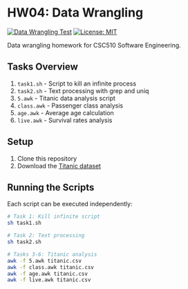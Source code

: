 # HW04: Data Wrangling

<!-- [![GitHub Action Status](https://github.com/CSC510-Group13/hw01/workflows/unit-tests/badge.svg)](https://github.com/CSC510-Group13/hw01/actions) -->
<!--[![test with pytest](https://github.com/CSC510-Group13/HW01/actions/workflows/test.yml/badge.svg)](https://github.com/CSC510-Group13/HW01/actions/workflows/test.yml)  -->
[![Data Wrangling Test](https://github.com/CSC510-Group13/HW04/actions/workflows/test.yml/badge.svg)](https://github.com/CSC510-Group13/HW04/actions/workflows/test.yml)
[![License: MIT](https://img.shields.io/badge/License-MIT-yellow.svg)](https://opensource.org/licenses/MIT)

Data wrangling homework for CSC510 Software Engineering.

## Tasks Overview

1. `task1.sh` - Script to kill an infinite process
2. `task2.sh` - Text processing with grep and uniq
3. `5.awk` - Titanic data analysis script
4. `class.awk` - Passenger class analysis
5. `age.awk` - Average age calculation
6. `live.awk` - Survival rates analysis

## Setup

1. Clone this repository
2. Download the [Titanic dataset](https://raw.githubusercontent.com/datasciencedojo/datasets/refs/heads/master/titanic.csv)

## Running the Scripts

Each script can be executed independently:

```bash
# Task 1: Kill infinite script
sh task1.sh

# Task 2: Text processing
sh task2.sh

# Tasks 3-6: Titanic analysis
awk -f 5.awk titanic.csv
awk -f class.awk titanic.csv
awk -f age.awk titanic.csv
awk -f live.awk titanic.csv
```
